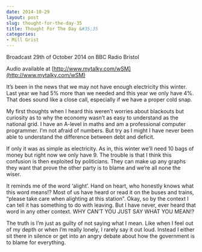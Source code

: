 ```yaml
---
date: 2014-10-29
layout: post
slug: thought-for-the-day-35
title: Thought For The Day &#35;35
categories:
- Mill Grist
---
```


Broadcast 29th of October 2014 on BBC Radio Bristol

Audio available at [http://www.mytalky.com/wSM](http://www.mytalky.com/wSM)

It’s been in the news that we may not have enough electricity this winter. Last year we had 5% more than we needed and this year we only have 4%. That does sound like a close call, especially if we have a proper cold snap.

My first thoughts when I heard this weren’t worries about blackouts but curiosity as to why the economy wasn’t as easy to understand as the national grid. I have an A-level in maths and am a professional computer programmer. I’m not afraid of numbers. But try as I might I have never been able to understand the difference between debt and deficit.

If only it was as simple as electricity. As in, this winter we’ll need 10 bags of money but right now we only have 9. The trouble is that I think this confusion is then exploited by politicians. They can make up any graphs they want that prove the other party is to blame and we’re all none the wiser.

It reminds me of the word ‘alight’. Hand on heart, who honestly knows what this word means!? Most of us have heard or read it on the buses and trains, “please take care when alighting at this station”. Okay, so by the context I can tell it has something to do with leaving. But I have never, ever heard that word in any other context. WHY CAN’T YOU JUST SAY WHAT YOU MEAN!?

The truth is I’m just as guilty of not saying what I mean. Like when I feel out of my depth or when I’m really lonely, I rarely say it out loud. Instead I either sit there in silence or get into an angry debate about how the government is to blame for everything.